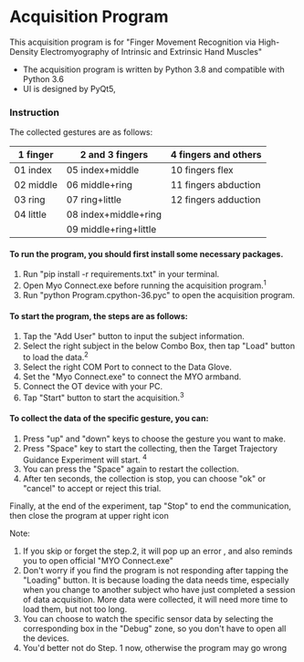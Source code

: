 # Acquisition Program
This acquisition program is for "Finger Movement Recognition via High-Density Electromyography of Intrinsic and Extrinsic Hand Muscles"
 * The acquisition program is written by Python 3.8 and compatible with Python 3.6
 * UI is designed by PyQt5, 
### Instruction
The collected gestures are as follows:

| 1 finger | 2 and 3 fingers      | 4 fingers and others   |  
|  ----    | ----                 |       ----             |  
|01 index  |05 index+middle       |  10 fingers flex       |                    
|02 middle |06 middle+ring        |  11 fingers abduction  |               
|03 ring   |07 ring+little        |   12 fingers adduction |                            
|04 little |08 index+middle+ring  |                        |
|          |09 middle+ring+little |                        |

#### To run the program, you should first install some necessary packages.

1. Run "pip install -r requirements.txt" in your terminal.
2. Open Myo Connect.exe before running the acquisition program.<sup>1</sup>
3. Run "python Program.cpython-36.pyc" to open the acquisition program.

#### To start the program, the steps are as follows:
1. Tap the "Add User" button to input the subject information.
2. Select the right subject in the below Combo Box, then tap "Load" button to load the data.<sup>2</sup>
3. Select the right COM Port to connect to the Data Glove.
4. Set the "Myo Connect.exe" to connect the MYO armband.
5. Connect the OT device with your PC.
5. Tap "Start" button to start the acquisition.<sup>3</sup>

#### To collect the data of the specific gesture, you can:
1. Press "up" and "down" keys to choose the gesture you want to make.
2. Press "Space" key to start the collecting, then the Target Trajectory Guidance Experiment will start. <sup>4</sup>
3. You can press the "Space" again to restart the collection.
4. After ten seconds, the collection is stop, you can choose "ok" or "cancel" to accept or reject this trial.

Finally, at the end of the experiment, tap "Stop" to end the communication, then close the program at upper right icon

Note:
1. If you skip or forget the step.2, it will pop up an error , and also reminds you to open official "MYO Connect.exe"
2. Don't worry if you find the program is not responding after tapping the "Loading" button. 
   It is because loading the data needs time, especially when you change to another subject who have just completed a session of data acquisition. 
   More data were collected, it will need more time to load them, but not too long.
3. You can choose to watch the specific sensor data by selecting the corresponding box in the "Debug" zone, 
   so you don't have to open all the devices.
4. You'd better not do Step. 1 now, otherwise the program may go wrong
